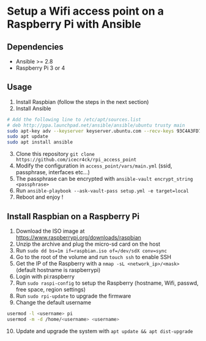 # Setup a Wifi access point on a Raspberry Pi with Ansible

## Dependencies

* Ansible >= 2.8
* Raspberry Pi 3 or 4

## Usage

1. Install Raspbian (follow the steps in the next section)
2. Install Ansible

```bash
# Add the following line to /etc/apt/sources.list
# deb http://ppa.launchpad.net/ansible/ansible/ubuntu trusty main 
sudo apt-key adv --keyserver keyserver.ubuntu.com --recv-keys 93C4A3FD7BB9C367
sudo apt update
sudo apt install ansible
```

3. Clone this repository `git clone https://github.com/icecr4ck/rpi_access_point`
4. Modify the configuration in `access_point/vars/main.yml` (ssid, passphrase, interfaces etc...)
5. The passphrase can be encrypted with `ansible-vault encrypt_string <passphrase>`
6. Run `ansible-playbook --ask-vault-pass setup.yml -e target=local`
7. Reboot and enjoy !

## Install Raspbian on a Raspberry Pi

1. Download the ISO image at https://www.raspberrypi.org/downloads/raspbian
2. Unzip the archive and plug the micro-sd card on the host
3. Run `sudo dd bs=1m if=raspbian.iso of=/dev/sdX conv=sync`
4. Go to the root of the volume and run `touch ssh` to enable SSH
5. Get the IP of the Raspberry with a `nmap -sL <network_ip>/<mask>` (default hostname is raspberrypi)
6. Login with pi:raspberry
7. Run `sudo raspi-config` to setup the Raspberry (hostname, Wifi, passwd, free space, region settings)
8. Run `sudo rpi-update` to upgrade the firmware
9. Change the default username 

```bash
usermod -l <username> pi
usermod -m -d /home/<username> <username>
```

10. Update and upgrade the system with `apt update && apt dist-upgrade`
